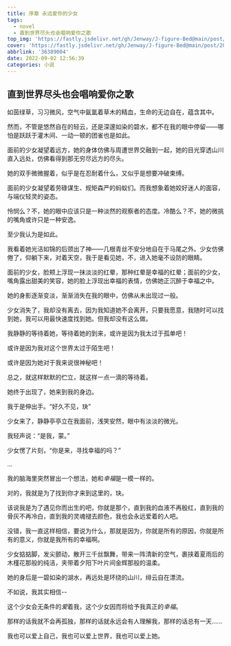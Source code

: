 ```yaml
---
title: 序章 永远爱你的少女
tags:
  - novel
  - 直到世界尽头也会唱响爱你之歌
top_img: 'https://fastly.jsdelivr.net/gh/Jenway/J-figure-Bed@main/post/2022/sedual-series/sedual-0.png'
cover: 'https://fastly.jsdelivr.net/gh/Jenway/J-figure-Bed@main/post/2022/sedual-series/sedual-0.png'
abbrlink: '36389004'
date: 2022-09-02 12:56:39
categories: 小说
---
```


## 直到世界尽头也会唱响爱你之歌

如茵绿草，习习微风，空气中氤氲着草木的精血，生命的无边自在，蕴含其中。

然而，不管是悠然自在的轻云，还是深邃如染的碧水，都不在我的眼中停留——哪怕是跃跃于灌木间、一动一顿的团雀也是如此。

面前的少女凝望着远方，她的身体仿佛与周遭世界交融到一起，她的目光穿透山川直入远处，仿佛看得到那无穷尽远方的尽头。

她的双手微微握着，似乎是在忍耐着什么，又似乎是想要冲破束缚。

面前的少女凝望着劳碌谋生、规矩森严的蚂蚁们。而我想象着她姣好迷人的面容，与端仪轻灵的姿态。

怜悯么？不，她的眼中应该只是一种淡然的观察者的态度。冷酷么？不，她的微挑的嘴角或许只是一种安逸。

至少我认为是如此。

我看着她光洁如锦的后颈出了神——几根青丝不安分地自在于马尾之外。少女仿佛倦了，仰躺下来，对着天空，我于是看见她，不，进入她毫不设防的眼睛。

面前的少女，脸颊上浮现一抹淡淡的红晕，那种红晕是幸福的红晕；面前的少女，嘴角露出甜美的笑容，她的脸上浮现出幸福的表情，仿佛她正沉醉于幸福之中。

她的身影逐渐变淡，渐渐消失在我的眼中，仿佛从未出现过一般。

少女消失了，我却没有离去，因为我知道她不会离开，只要我愿意，我随时可以找到她，我可以用最快速度找到她。但我却没有这么做。

我静静的等待着她，等待着她的到来，或许是因为我太过于孤单吧！

或许是因为我对这个世界太过于陌生吧！

或许是因为她对于我来说很神秘吧！

总之，就这样默默的伫立，就这样一点一滴的等待着。

她终于出现了，她来到我的身边。

我于是伸出手。“好久不见，玦”

少女来了，静静亭亭立在我面前，浅笑安然，眼中有淡淡的微光。

我轻声说：“是我，蒙。”

少女愣了片刻，“你是来，寻找幸福的吗？”

...

我的脑海里突然冒出一个想法，她和*幸福*是一模一样的。

对的，我就是为了找到你才来到这里的，玦。

该说我是为了遇见你而出生的吧，你就是那个，直到我的血液不再殷红，直到我的骨灰不再冷白，直到我的灵魂褪去颜色，我也会永远爱着的人吧。

没错，我一直这样相信，要说为什么，那就是因为，你就是所有的原因，你就是所有的意义，你就是我所有的幸福啊。

少女掂掂脚，发尖颤动，散开三千丝飘舞，带来一阵清新的空气，裹挟着夏雨后的木槿花那般的纯洁，夹带着夕阳下叶片间金辉那般的温柔。

她的身后是一碧如染的湖水，再远处是环绕的山川，绯云自在漂流。

不如说，我其实相信--

这个少女会无条件的*爱*着我，这个少女因而将给予我真正的*幸福*。

那样的话我就不会再孤独，那样的话就永远会有人理解我，那样的话总有一天......

我也可以爱上自己，我也可以爱上世界，我也可以爱上她。
